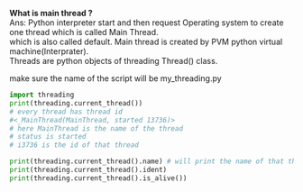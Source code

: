 __What is main thread ?__   
Ans: Python interpreter start and then request Operating system to create one thread which is called Main Thread.  
which is also called default. Main thread is created by PVM python virtual machine(Interprater).  
Threads are python objects of threading Thread() class.

make sure the name of the script will be my_threading.py

```python
import threading
print(threading.current_thread())
# every thread has thread id
#<_MainThread(MainThread, started 13736)>
# here MainThread is the name of the thread
# status is started
# i3736 is the id of that thread

print(threading.current_thread().name) # will print the name of that thread only
print(threading.current_thread().ident)
print(threading.current_thread().is_alive())




